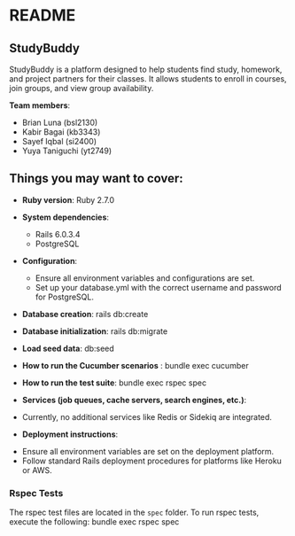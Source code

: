 # README

## StudyBuddy

StudyBuddy is a platform designed to help students find study, homework, and project partners for their classes. It allows students to enroll in courses, join groups, and view group availability.

**Team members**:

- Brian Luna (bsl2130)
- Kabir Bagai (kb3343)
- Sayef Iqbal (si2400)
- Yuya Taniguchi (yt2749)

## Things you may want to cover:

- **Ruby version**: Ruby 2.7.0

- **System dependencies**:

  - Rails 6.0.3.4
  - PostgreSQL

- **Configuration**:

  - Ensure all environment variables and configurations are set.
  - Set up your database.yml with the correct username and password for PostgreSQL.

- **Database creation**: rails db:create

- **Database initialization**:
  rails db:migrate

* **Load seed data**:
  db:seed

- **How to run the Cucumber scenarios** :
  bundle exec cucumber

- **How to run the test suite**:
  bundle exec rspec spec

- **Services (job queues, cache servers, search engines, etc.)**:

* Currently, no additional services like Redis or Sidekiq are integrated.

- **Deployment instructions**:

* Ensure all environment variables are set on the deployment platform.
* Follow standard Rails deployment procedures for platforms like Heroku or AWS.

### Rspec Tests

The rspec test files are located in the `spec` folder.
To run rspec tests, execute the following:
bundle exec rspec spec
